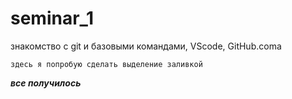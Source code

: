 # seminar_1
знакомство с git и базовыми командами,  VScode, GitHub.comа 
```
здесь я попробую сделать выделение заливкой 
```
__*все получилось*__
